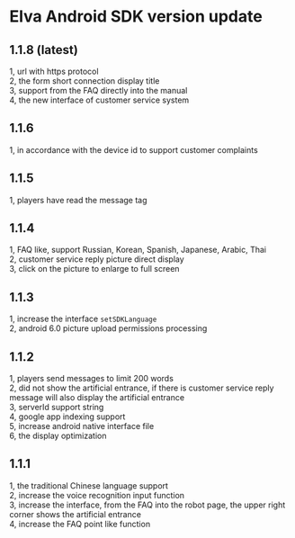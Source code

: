 # Elva Android SDK version update
## 1.1.8 (latest)
1, url with https protocol<br />
2, the form short connection display title<br />
3, support from the FAQ directly into the manual<br />
4, the new interface of customer service system
## 1.1.6
1, in accordance with the device id to support customer complaints
## 1.1.5
1, players have read the message tag
## 1.1.4
1, FAQ like, support Russian, Korean, Spanish, Japanese, Arabic, Thai<br />
2, customer service reply picture direct display<br />
3, click on the picture to enlarge to full screen
## 1.1.3
1, increase the interface `setSDKLanguage` <br />
2, android 6.0 picture upload permissions processing
## 1.1.2
1, players send messages to limit 200 words <br />
2, did not show the artificial entrance, if there is customer service reply message will also display the artificial entrance <br />
3, serverId support string <br />
4, google app indexing support <br />
5, increase android native interface file <br />
6, the display optimization
## 1.1.1
1, the traditional Chinese language support <br />
2, increase the voice recognition input function <br />
3, increase the interface, from the FAQ into the robot page, the upper right corner shows the artificial entrance <br />
4, increase the FAQ point like function
